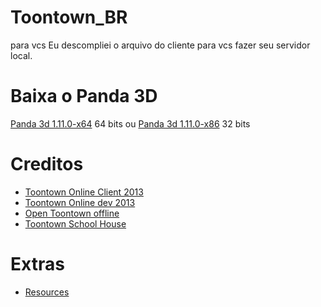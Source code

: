 # Toontown_BR
para vcs 
Eu descompliei o arquivo do cliente para vcs fazer seu servidor local. 

# Baixa o Panda 3D
[Panda 3d 1.11.0-x64](http://www.mediafire.com/file/jd64nzvtdvnyw5z/Panda3D-1.11.0-x64.exe/file) 64 bits ou 
[Panda 3d 1.11.0-x86](http://www.mediafire.com/file/w1p6g1yg4nqjcya/Panda3D-1.11.0.exe/file) 32 bits 

# Creditos
* [Toontown Online Client 2013](https://github.com/open-toontown/toontown-online-2013-decompiled/tree/master)
* [Toontown Online dev 2013](https://github.com/open-toontown/open-toontown/tree/master)
* [Open Toontown offline](https://github.com/open-toontown/open-toontown/tree/develop)
* [Toontown School House](https://github.com/Toontown-Open-Source-Initiative/Toontown-School-House/tree/master)

# Extras
* [Resources](https://github.com/Vitor23laser/resources/tree/main)
